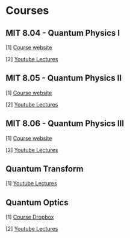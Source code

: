 # Courses 

## MIT 8.04 - Quantum Physics I

[1] [Course website](https://ocw.mit.edu/courses/8-04-quantum-physics-i-spring-2016/)  

[2] [Youtube Lectures](https://www.youtube.com/watch?v=jANZxzetPaQ&list=PLUl4u3cNGP60cspQn3N9dYRPiyVWDd80G)

## MIT 8.05 - Quantum Physics II


[1] [Course website](https://ocw.mit.edu/courses/8-05-quantum-physics-ii-fall-2013/)

[2] [Youtube Lectures](https://www.youtube.com/watch?v=QI13S04w8dM&list=PLUl4u3cNGP60QlYNsy52fctVBOlk-4lYx)

## MIT 8.06 - Quantum Physics III

[1] [Course website](https://ocw.mit.edu/courses/8-06-quantum-physics-iii-spring-2018/)

[2] [Youtube Lectures](https://www.youtube.com/watch?v=_OZXEb8FxZQ&list=PLUl4u3cNGP60Zcz8LnCDFI8RPqRhJbb4L)

## Quantum Transform 

[1] [Youtube Lectures](https://www.youtube.com/watch?v=ATpC2Plbi8g&list=PLtTPtV8SRcxjedflXwNPSI_fxvxwUCjsd)

## Quantum Optics

[1] [Course Dropbox](https://www.dropbox.com/sh/0qflvjehvdmo5jc/AACF-VQmMJG3eEJ8e1mYO6WKa?dl=0&fbclid=IwAR1GbuvRZpkKyblsrPTNlaYu4qjYnbhsqNV94mRHEwMiPyLe4mG9iVirsQs)

[2] [Youtube Lectures](https://www.youtube.com/watch?v=rxILmK0yn7w&list=PLQOPozM-bhZrWIyxwD_sMe9Q0HvwMzJNS)

